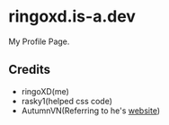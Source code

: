 # ringoxd.is-a.dev
My Profile Page.

## Credits
* ringoXD(me)
* rasky1(helped css code)
* AutumnVN(Referring to he's [website](https://chino.is-a.dev/))
